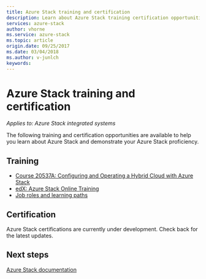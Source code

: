 ```yaml
---
title: Azure Stack training and certification
description: Learn about Azure Stack training certification opportunities
services: azure-stack
author: vhorne
ms.service: azure-stack
ms.topic: article
origin.date: 09/25/2017
ms.date: 03/04/2018
ms.author: v-junlch
keywords:
---
```


# Azure Stack training and certification

*Applies to: Azure Stack integrated systems*

The following training and certification opportunities are available to help you learn about Azure Stack and demonstrate your Azure Stack proficiency.

## Training

- [Course 20537A: Configuring and Operating a Hybrid Cloud with Azure Stack](https://www.microsoft.com/en-us/learning/course.aspx?cid=20537)
- [edX: Azure Stack Online Training](https://aka.ms/AzureStackMOOC)
- [Job roles and learning paths](https://azure.microsoft.com/en-us/training/learning-paths/)

## Certification
Azure Stack certifications are currently under development. Check back for the latest updates.

## Next steps

[Azure Stack documentation](/azure-stack/)

